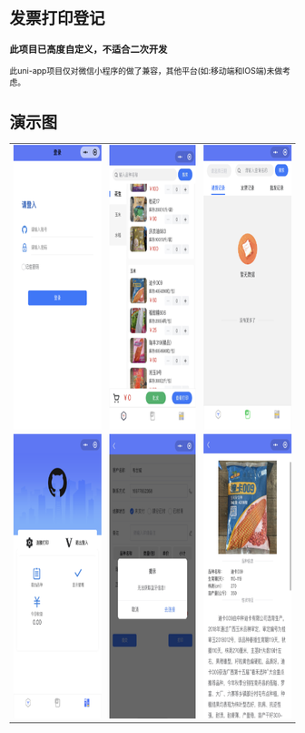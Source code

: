 # 发票打印登记

### 此项目已高度自定义，不适合二次开发

此uni-app项目仅对微信小程序的做了兼容，其他平台(如:移动端和IOS端)未做考虑。

# 演示图

<table>
    <tr>
        <td><img height=500 src="https://raw.githubusercontent.com/LeeyouJay/MyUniapp/master/githubImage/1166.jpg"/></td>
        <td><img height=500 src="https://raw.githubusercontent.com/LeeyouJay/MyUniapp/master/githubImage/1165.jpg"/></td>
        <td><img height=500 src="https://raw.githubusercontent.com/LeeyouJay/MyUniapp/master/githubImage/1167.png"/></td>
    </tr>
    <tr>
        <td><img height=500 src="https://raw.githubusercontent.com/LeeyouJay/MyUniapp/master/githubImage/1164.png"/></td>
        <td><img height=500 src="https://raw.githubusercontent.com/LeeyouJay/MyUniapp/master/githubImage/1161.jpg"/></td>
        <td><img height=500 src="https://raw.githubusercontent.com/LeeyouJay/MyUniapp/master/githubImage/1163.jpg"/></td>
    </tr>
</table>


